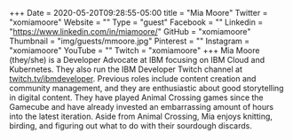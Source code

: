 +++
Date = 2020-05-20T09:28:55-05:00
title = "Mia Moore"
Twitter = "xomiamoore"
Website = ""
Type = "guest"
Facebook = ""
Linkedin = "https://www.linkedin.com/in/miamoore/"
GitHub = "xomiamoore"
Thumbnail = "img/guests/mmoore.jpg"
Pinterest = ""
Instagram = "xomiamoore"
YouTube = ""
Twitch = "xomiamoore"
+++
Mia Moore (they/she) is a Developer Advocate at IBM focusing on IBM Cloud and Kubernetes. They also run the IBM Developer Twitch channel at [twitch.tv/ibmdeveloper](https://twitch.tv/ibmdeveloper). Previous roles include content creation and community management, and they are enthusiastic about good storytelling in digital content. They have played Animal Crossing games since the Gamecube and have already invested an embarrassing amount of hours into the latest iteration. Aside from Animal Crossing, Mia enjoys knitting, birding, and figuring out what to do with their sourdough discards.
